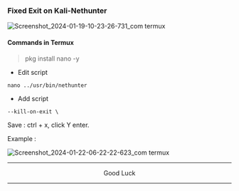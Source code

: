 ### Fixed Exit on Kali-Nethunter

![Screenshot_2024-01-19-10-23-26-731_com termux](https://github.com/wahasa/Kali-Nethunter/assets/69626847/5009860d-8b67-4f0b-ac5d-1b6de40cefb9)

#### Commands in Termux
> pkg install nano -y

* Edit script
```
nano ../usr/bin/nethunter
```

* Add script
```
--kill-on-exit \
```

Save : ctrl + x, click Y enter.

Example :

![Screenshot_2024-01-22-06-22-22-623_com termux](https://github.com/wahasa/Kali-Nethunter/assets/69626847/64250e99-02cf-43ad-a151-76ff0b133033)
</br>

---
<p align="center">Good Luck</p>

---
